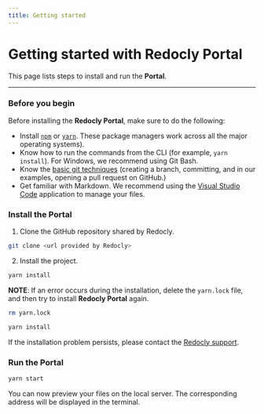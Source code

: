 ```yaml
---
title: Getting started
---
```


# Getting started with **Redocly Portal**

This page lists steps to install and run the **Portal**.

---

### Before you begin ###

Before installing the **Redocly Portal**, make sure to do the following:

* Install [`npm`](https://www.npmjs.com/get-npm) or [`yarn`](https://yarnpkg.com/lang/en/docs/install/#windows-stable). These package managers work across all the major operating systems).
* Know how to run the commands from the CLI (for example, `yarn install`). For Windows, we recommend using Git Bash.
* Know the [basic git techniques](https://docs.gitlab.com/ee/gitlab-basics/start-using-git.html) (creating a branch, committing, and in our examples, opening a pull request on GitHub.)
* Get familiar with Markdown. We recommend using the [Visual Studio Code](https://code.visualstudio.com/download) application to manage your files.

<!-- /to do: add links to additional info to the each item./
If any of these assumptions are incorrect, please let us know and we can find resources to help you acquire that knowledge. -->

### Install the Portal ###

1. Clone the GitHub repository shared by Redocly.

```bash
git clone <url provided by Redocly>
```
2. Install the project.

```bash
yarn install
```

**NOTE**: If an error occurs during the installation, delete the `yarn.lock` file, and then try to install **Redocly Portal** again.

```bash Remove yarn.lock
rm yarn.lock
```
```bash Yarn install
yarn install
```
If the installation problem persists, please contact the [Redocly support](contact@redoc.ly).

### Run the **Portal** ###

```bash
yarn start
```
You can now preview your files on the local server. The corresponding address will be displayed in the terminal.
